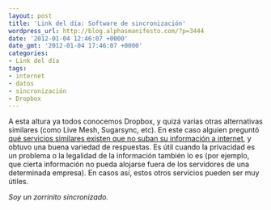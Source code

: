 ```yaml
---
layout: post
title: 'Link del día: Software de sincronización'
wordpress_url: http://blog.alphasmanifesto.com/?p=3444
date: '2012-01-04 12:46:07 +0000'
date_gmt: '2012-01-04 17:46:07 +0000'
categories:
- Link del día
tags:
- internet
- datos
- sincronización
- Dropbox
---
```


A esta altura ya todos conocemos Dropbox, y quizá varias otras alternativas similares (como Live Mesh, Sugarsync, etc). En este caso alguien preguntó [qué servicios similares existen que no suban su información a internet](http://superuser.com/questions/372066/alternative-to-dropbox-sugarsync-spideroak-wuala-that-only-sync-to-my-devices), y obtuvo una buena variedad de respuestas. Es útil cuando la privacidad es un problema o la legalidad de la información también lo es (por ejemplo, que cierta información no pueda alojarse fuera de los servidores de una determinada empresa). En casos así, estos otros servicios pueden ser muy útiles.

_Soy un zorrinito sincronizado._
